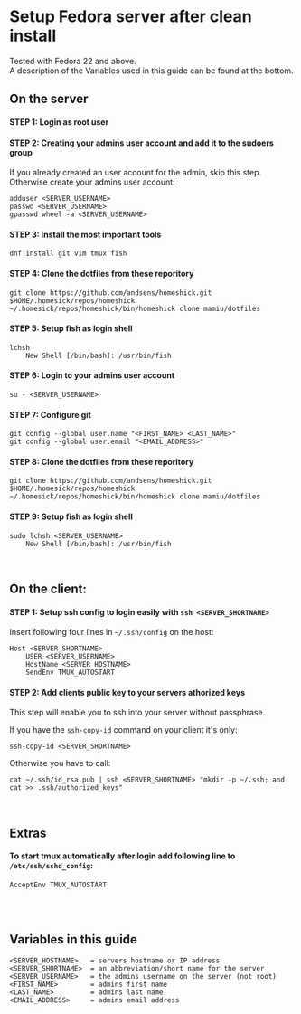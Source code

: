 # Setup Fedora server after clean install

Tested with Fedora 22 and above.  
A description of the Variables used in this guide can be found at the bottom.

## On the server

#### STEP 1: Login as root user

#### STEP 2: Creating your admins user account and add it to the sudoers group

If you already created an user account for the admin, skip this step.
Otherwise create your admins user account:

    adduser <SERVER_USERNAME>
    passwd <SERVER_USERNAME>
    gpasswd wheel -a <SERVER_USERNAME>

#### STEP 3: Install the most important tools

    dnf install git vim tmux fish

#### STEP 4: Clone the dotfiles from these reporitory

    git clone https://github.com/andsens/homeshick.git $HOME/.homesick/repos/homeshick
    ~/.homesick/repos/homeshick/bin/homeshick clone mamiu/dotfiles

#### STEP 5: Setup fish as login shell

    lchsh
        New Shell [/bin/bash]: /usr/bin/fish

#### STEP 6: Login to your admins user account

    su - <SERVER_USERNAME>

#### STEP 7: Configure git

    git config --global user.name "<FIRST_NAME> <LAST_NAME>"
    git config --global user.email "<EMAIL_ADDRESS>"

#### STEP 8: Clone the dotfiles from these reporitory

    git clone https://github.com/andsens/homeshick.git $HOME/.homesick/repos/homeshick
    ~/.homesick/repos/homeshick/bin/homeshick clone mamiu/dotfiles
    
#### STEP 9: Setup fish as login shell

    sudo lchsh <SERVER_USERNAME>
        New Shell [/bin/bash]: /usr/bin/fish

<br>  

## On the client:

#### STEP 1: Setup ssh config to login easily with `ssh <SERVER_SHORTNAME>`

Insert following four lines in `~/.ssh/config` on the host:

    Host <SERVER_SHORTNAME>
        USER <SERVER_USERNAME>
        HostName <SERVER_HOSTNAME>
        SendEnv TMUX_AUTOSTART

#### STEP 2: Add clients public key to your servers athorized keys

This step will enable you to ssh into your server without passphrase.

If you have the `ssh-copy-id` command on your client it's only:

    ssh-copy-id <SERVER_SHORTNAME>

Otherwise you have to call:

    cat ~/.ssh/id_rsa.pub | ssh <SERVER_SHORTNAME> "mkdir -p ~/.ssh; and cat >> .ssh/authorized_keys"

<br>

## Extras

#### To start tmux automatically after login add following line to `/etc/ssh/sshd_config`:

    AcceptEnv TMUX_AUTOSTART

<br>
<br>

## Variables in this guide

    <SERVER_HOSTNAME>   = servers hostname or IP address
    <SERVER_SHORTNAME>  = an abbreviation/short name for the server
    <SERVER_USERNAME>   = the admins username on the server (not root)
    <FIRST_NAME>        = admins first name
    <LAST_NAME>         = admins last name
    <EMAIL_ADDRESS>     = admins email address

